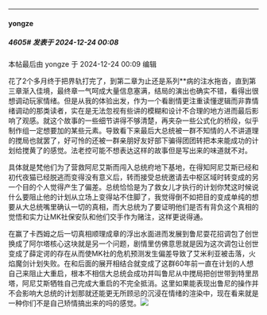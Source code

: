 ﻿
*****

####  yongze  
##### 4605#       发表于 2024-12-24 00:08

 本帖最后由 yongze 于 2024-12-24 00:09 编辑 

花了2个多月终于把界轨打完了，到第二章为止还是系列**病的注水拖沓，直到第三章渐入佳境，最终章一气呵成大量信息塞满，结局的演出也确实不错，看得出很想调动玩家情绪。但是从我的体验出发，作为一个看剧情更注重读懂逻辑而非靠情绪调动的那类读者，实在是无法忽视有些讲的模糊和设计不合理的地方进而最后影响了观感。就这个故事的一些细节讲得不够清楚，再夹杂一些公式化的桥段，似乎制作组一定想要加的某些元素。导致看下来最后大总统被一群不知情的人不讲道理的搅局也就罢了，好可怜的还被一群亲朋好友好部下骗得团团转把本来能成功的计划给搅黄了的感觉。法老控可能不想表达这样的故事但是写出来的味道就不对。

具体就是梵他们为了营救阿尼艾斯而闯入总统府地下基地，在得知阿尼艾斯已经和初代夜猫已经脱逃而变得没有意义后，转而接受总统邀请去中枢区域时转变成的另一个目的个人觉得产生了偏差。总统恰恰是为了救女儿才执行的计划你梵这时候说什么要阻止他的计划从立场上变得站不住脚了，我觉得倒不如把目的变成单纯的想要从大总统嘴里确认一切的真相，而大总统为了要证明他们是否有背负这个真相的觉悟和实力让MK社保安队和他们交手作为赌注，这样更说得通。

在赢了卡西姆之后一切真相顺理成章的浮出水面进而发展到鲁尼耍花招调包了创世换成了阿尔塔核心这块就是另一个问题，剧情里仿佛意思就是因为这次调包让创世变成了薛定谔的存在从而使MK社的危机预测发生偏差导致了艾米利亚被击落，火焰魔剑计划失败。在和后面的展开相结合就变成了这群60年前一直在计划的人想自己来阻止大重启，根本不相信大总统会成功并叫鲁尼从中搅局把创世带到特里昂塔，阿尼艾斯牺牲自己完成大重启的不完全抵消。这里如果能表现出鲁尼的操作并不会影响大总统的计划那就还能更无所顾忌的沉浸在情绪的渲染中，现在看来就是一种你们不是自己矫情搞出来的吗的感觉。<img src="https://static.saraba1st.com/image/smiley/face2017/018.png" referrerpolicy="no-referrer">

